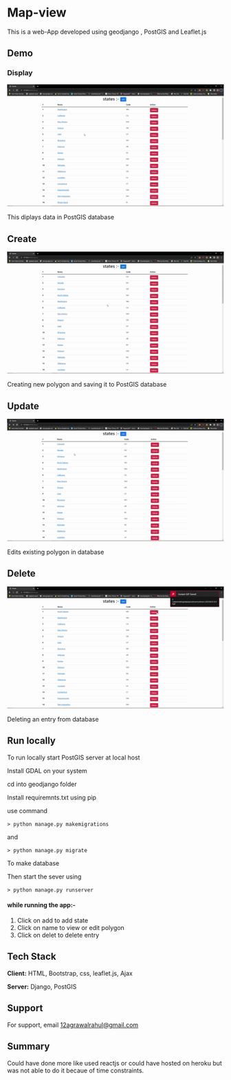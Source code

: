 
# Map-view

This is a web-App developed using geodjango , PostGIS and Leaflet.js


## Demo
### Display
![](https://github.com/Rl0007/mapview/blob/master/media/show.gif)

This diplays data in PostGIS database

## Create

![](https://github.com/Rl0007/mapview/blob/master/media/create.gif)

Creating new polygon and saving it to PostGIS database

## Update

![](https://github.com/Rl0007/mapview/blob/master/media/edit.gif)

Edits existing polygon in database

## Delete

![](https://github.com/Rl0007/mapview/blob/master/media/delete.gif)

Deleting an entry from database 

## Run locally

To run locally start PostGIS server at local host

Install GDAL on your system 

cd into geodjango folder

Install requiremnts.txt using pip

use command 
```
> python manage.py makemigrations
```
and
```
> python manage.py migrate 
```
To make database

Then start the sever using
```
> python manage.py runserver
```

#### while running the app:-

1. Click on add to add state
2. Click on name to view or edit polygon
3. Click on delet to delete entry
## Tech Stack

**Client:** HTML, Bootstrap, css, leaflet.js, Ajax

**Server:** Django, PostGIS


## Support

For support, email 12agrawalrahul@gmail.com


## Summary

Could have done more like used reactjs or could have hosted on heroku but was not able to do it 
becaue of time constraints.
